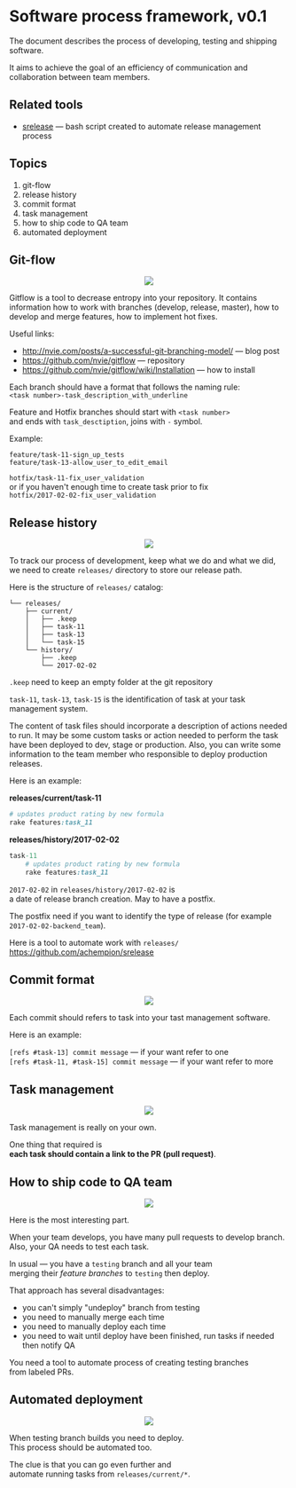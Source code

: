 # Software process framework, v0.1

The document describes the process of developing, testing and shipping software.

It aims to achieve the goal of an efficiency of communication and collaboration between team members.

## Related tools

- [srelease](https://github.com/achempion/srelease) — bash script created to automate release management process


## Topics

1. git-flow
2. release history
3. commit format
4. task management
5. how to ship code to QA team
6. automated deployment

## Git-flow

<p align="center">
  <img src="https://raw.githubusercontent.com/achempion/software_process_framework/master/illustrations/git-flow.png" />
</p>

Gitflow is a tool to decrease entropy into your repository.
It contains information how to work with branches (develop, release, master),
how to develop and merge features, how to implement hot fixes.

Useful links:
- http://nvie.com/posts/a-successful-git-branching-model/ — blog post
- https://github.com/nvie/gitflow — repository
- https://github.com/nvie/gitflow/wiki/Installation — how to install

Each branch should have a format that follows the naming rule:  
`<task number>-task_description_with_underline`

Feature and Hotfix branches should start with `<task number>`  
and ends with `task_desctiption`, joins with `-` symbol.

Example:

`feature/task-11-sign_up_tests`  
`feature/task-13-allow_user_to_edit_email`

`hotfix/task-11-fix_user_validation`  
or if you haven't enough time to create task prior to fix  
`hotfix/2017-02-02-fix_user_validation`

## Release history

<p align="center">
  <img src="https://raw.githubusercontent.com/achempion/software_process_framework/master/illustrations/release-history.png" />
</p>

To track our process of development, keep what we do and what we did,  
we need to create `releases/` directory to store our release path.

Here is the structure of `releases/` catalog:

```
└── releases/
    ├── current/
    │   ├── .keep
    │   ├── task-11
    │   ├── task-13
    │   └── task-15
    └── history/
        ├── .keep
        └── 2017-02-02
```

`.keep` need to keep an empty folder at the git repository

`task-11`, `task-13`, `task-15` is the identification of task at your task management system.

The content of task files should incorporate a description of actions needed to run.
It may be some custom tasks or action needed to perform the task have been deployed to dev, stage or production.
Also, you can write some information to the team member who responsible to deploy production releases.

Here is an example:

**releases/current/task-11**
```ruby
# updates product rating by new formula
rake features:task_11
```


**releases/history/2017-02-02**
```ruby
task-11
    # updates product rating by new formula
    rake features:task_11
```

`2017-02-02` in `releases/history/2017-02-02` is  
a date of release branch creation. May to have a postfix.

The postfix need if you want to identify the type of release (for example `2017-02-02-backend_team`).

Here is a tool to automate work with `releases/`  
https://github.com/achempion/srelease

## Commit format

<p align="center">
  <img src="https://raw.githubusercontent.com/achempion/software_process_framework/master/illustrations/commit-format.png" />
</p>

Each commit should refers to task into your tast management software.

Here is an example:

`[refs #task-13] commit message` — if your want refer to one  
`[refs #task-11, #task-15] commit message` — if your want refer to more

## Task management

<p align="center">
  <img src="https://raw.githubusercontent.com/achempion/software_process_framework/master/illustrations/task-management.png" />
</p>

Task management is really on your own.

One thing that required is  
**each task should contain a link to the PR (pull request)**.

## How to ship code to QA team

<p align="center">
  <img src="https://raw.githubusercontent.com/achempion/software_process_framework/master/illustrations/ship-to-qa.png" />
</p>

Here is the most interesting part.

When your team develops, you have many pull requests to develop branch.  
Also, your QA needs to test each task.

In usual — you have a `testing` branch and all your team  
merging their *feature branches* to `testing` then deploy.

That approach has several disadvantages:  
- you can't simply "undeploy" branch from testing
- you need to manually merge each time
- you need to manually deploy each time
- you need to wait until deploy have been finished,
  run tasks if needed then notify QA

You need a tool to automate process of creating testing branches  
from labeled PRs.

## Automated deployment

<p align="center">
  <img src="https://raw.githubusercontent.com/achempion/software_process_framework/master/illustrations/automated-deployment.png" />
</p>

When testing branch builds you need to deploy.  
This process should be automated too.

The clue is that you can go even further and  
automate running tasks from `releases/current/*`.
